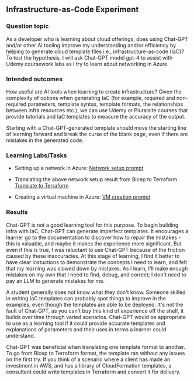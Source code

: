 ## Infrastructure-as-Code Experiment

### Question topic
As a developer who is learning about cloud offerings, does using Chat-GPT and/or other AI tooling improve my understanding and/or efficiency by helping to generate cloud template files i.e., infrastructure-as-code (IaC)? To test the hypothesis, I will ask Chat-GPT model gpt-4 to assist with Udemy coursework labs as I try to learn about networking in Azure.

### Intended outcomes
How useful are AI tools when learning to create infrastructure? Given the complexity of options when generating IaC (for example, required and non-required parameters, template syntax, template formats, the relationships between infra resources etc.), we can use Udemy or Pluralsite courses that provide tutorials and IaC templates to measure the accuracy of the output. 

Starting with a Chat-GPT-generated template should move the starting line of learning forward and break the curse of the blank page, even if there are mistakes in the generated code. 


### Learning Labs/Tasks
- Setting up a network in Azure: [Network setup prompt](azure-networks/basic-network.md)

- Translating the above network setup result from Bicep to Terraform [Translate to Terraform](azure-networks/translate-to-tf.md)

- Creating a virtual machine in Azure: [VM creation prompt](azure-vms/basic-vm.md)

### Results

Chat-GPT is not a good learning tool for this purpose. To begin building infra with IaC, Chat-GPT can generate imperfect templates. It encourages a learner go to the documentation to discover how to repair the mistakes - this is valuable, and maybe it makes the experience more significant. But even if this is true, I was reluctant to use Chat-GPT because of the friction caused by these inaccuracies. At this stage of learning, I find it better to have clear instuctions to demonstrate the concepts I need to learn, and felt that my learning was slowed down by mistakes. As I learn, I'll make enough mistakes on my own that I need to find, debug, and correct; I don't need to pay an LLM to generate mistakes for me.

A student generally does not know what they don't know. Someone skilled in writing IaC templates can probably spot things to improve in the examples, even though the templates are able to be deployed. It's not the fault of Chat-GPT, as you can't buy this kind of experience off the shelf, it builds over time through varied scenarios. Chat-GPT would be appropriate to use as a learning tool if it could provide accurate templates and explanations of parameters and their uses in terms a learner could understand.  

Chat-GPT was beneficial when translating one template format to another. To go from Bicep to Terraform format, the template ran without any issues on the first try. If you think of a scenario where a client has made an investment in AWS, and has a library of CloudFormation templates, a consultant could write templates in Terraform and convert it for delivery. 